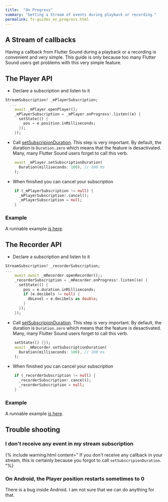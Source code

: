 ```yaml
---
title:  "On Progress"
summary: "Getting a Stream of events during playback or recording."
permalink: fs-guides_on_progress.html
---
```


## A Stream of callbacks

Having a callback from Flutter Sound during a playback or a recording is convenient and very simple.
This guide is only because too many Flutter Sound users
get problems with this very simple feature.

## The Player API

- Declare a subscription and listen to it
```dart
StreamSubscription? _mPlayerSubscription;
  ...
    await _mPlayer.openPlayer();
    _mPlayerSubscription = _mPlayer.onProgress!.listen((e) {
      setState(() {
        pos = e.position.inMilliseconds;
      });
    });
```

- Call [setSubscripionDuration](/fs/api/player/FlutterSoundPlayer/setSubscriptionDuration.html). This step is very important. By default, the duration is `Duration.zero` which means that the feature is desactivated. Many, many Flutter Sound users forget to call this verb.
```dart
    await _mPlayer.setSubscriptionDuration(
      Duration(milliseconds: 100), // 100 ms
    );
```

- When finished you can cancel your subscription
```dart
    if (_mPlayerSubscription != null) {
      _mPlayerSubscription!.cancel();
      _mPlayerSubscription = null;
    }
```

### Example

A runnable example [is here](https://github.com/Canardoux/flutter_sound/blob/master/example/lib/player_onProgress/player_on_progress.dart).


## The Recorder API

- Declare a subscription and listen to it
```dart
StreamSubscription? _recorderSubscription;
...
    await await _mRecorder.openRecorder();;
    _recorderSubscription = _mRecorder.onProgress!.listen((e) {
      setState(() {
        pos = e.duration.inMilliseconds;
        if (e.decibels != null) {
          dbLevel = e.decibels as double;
        }
      });
    });
```

- Call [setSubscripionDuration](/fs/api/player/FlutterSoundPlayer/setSubscriptionDuration.html). This step is very important. By default, the duration is `Duration.zero` which means that the feature is desactivated. Many, many Flutter Sound users forget to call this verb.
```dart
    setState(() {});
    await _mRecorder.setSubscriptionDuration(
      Duration(milliseconds: 100), // 100 ms
    );
```

- When finished you can cancel your subscription
```dart
    if (_recorderSubscription != null) {
      _recorderSubscription!.cancel();
      _recorderSubscription = null;
    }
```

### Example
A runnable example [is here](https://github.com/Canardoux/flutter_sound/blob/master/example/lib/recorder_onProgress/recorder_on_progress.dart).

## Trouble shooting

### I don't receive any event in my stream subscription
{% include warning.html content="
If you don't receive any callback in your stream, this is certainly because you forgot to call `setSubscripionDuration`.
"%}


### On Android, the Player position restarts sometimes to 0

There is a bug inside Android. I am not sure that we can do anything for that.